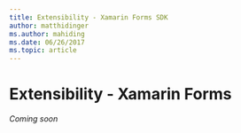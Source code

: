 ```yaml
---
title: Extensibility - Xamarin Forms SDK
author: matthidinger
ms.author: mahiding
ms.date: 06/26/2017
ms.topic: article
---
```


# Extensibility - Xamarin Forms

*Coming soon*